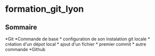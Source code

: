 # formation_git_lyon


## Sommaire


*Git
	*Commande de base
		* configuration de son instalation git locale
		* création d'un dépot local
		* ajout d'un fichier
		* premier commit
		* autre commande
*Github